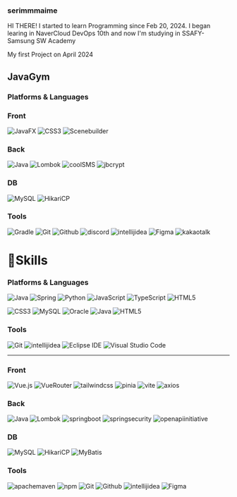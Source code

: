 ### serimmmaime

HI THERE!
I started to learn Programming since Feb 20, 2024.
I began learing in NaverCloud DevOps 10th and
now I'm studying in SSAFY-Samsung SW Academy


My first Project on April 2024
## JavaGym
### Platforms & Languages

### Front
![JavaFX](https://img.shields.io/badge/JavaFX-FFA500.svg?&style=for-the-badge&logo=Java&logoColor=white)
![CSS3](https://img.shields.io/badge/CSS3-1572B6.svg?&style=for-the-badge&logo=CSS3&logoColor=white)
![Scenebuilder](https://img.shields.io/badge/SceneBuiler-F0AD4E.svg?&style=for-the-badge&logo=scenebuilder&logoColor=white)

### Back
![Java](https://img.shields.io/badge/Java-007396.svg?&style=for-the-badge&logo=Java&logoColor=white)
![Lombok](https://img.shields.io/badge/Lombok-DA2128.svg?&style=for-the-badge&logo=lombok&logoColor=white)
![coolSMS](https://img.shields.io/badge/coolSMS-34DA50.svg?&style=for-the-badge&logo=imessage&logoColor=white)
![jbcrypt](https://img.shields.io/badge/jbcrypt-FE5F50.svg?&style=for-the-badge&logo=letsencrypt&logoColor=white)


### DB
![MySQL](https://img.shields.io/badge/MySQL-4479A1.svg?&style=for-the-badge&logo=MySQL&logoColor=white)
![HikariCP](https://img.shields.io/badge/HikariCP-FFFFFF.svg?&style=for-the-badge&logo=Java&logoColor=black)

### Tools
![Gradle](https://img.shields.io/badge/Gradle-02303A.svg?&style=for-the-badge&logo=Gradle&logoColor=white)
![Git](https://img.shields.io/badge/Git-F05032.svg?&style=for-the-badge&logo=Git&logoColor=white)
![Github](https://img.shields.io/badge/GitHub-181717.svg?&style=for-the-badge&logo=GitHub&logoColor=white)
![discord](https://img.shields.io/badge/Discord-5865F2.svg?&style=for-the-badge&logo=discord&logoColor=white)
![intellijidea](https://img.shields.io/badge/IntelliJ%20IDEA-000000.svg?&style=for-the-badge&logo=intellijidea&logoColor=white)
![Figma](https://img.shields.io/badge/Figma-F24E1E.svg?&style=for-the-badge&logo=Figma&logoColor=white)
![kakaotalk](https://img.shields.io/badge/KakaoTalk-F7E600.svg?&style=for-the-badge&logo=kakaotalk&logoColor=black)







# 💪Skills
### Platforms & Languages
![Java](https://img.shields.io/badge/Java-007396.svg?&style=for-the-badge&logo=Java&logoColor=white)
![Spring](https://img.shields.io/badge/Spring-6DB33F.svg?&style=for-the-badge&logo=Spring&logoColor=white)
![Python](https://img.shields.io/badge/Python-3776AB.svg?&style=for-the-badge&logo=Python&logoColor=white)
![JavaScript](https://img.shields.io/badge/JavaScript-F7DF1E.svg?&style=for-the-badge&logo=JavaScript&logoColor=white)
![TypeScript](https://img.shields.io/badge/TypeScript-3178C6.svg?&style=for-the-badge&logo=TypeScript&logoColor=white)
![HTML5](https://img.shields.io/badge/HTML5-E34F26.svg?&style=for-the-badge&logo=HTML5&logoColor=white)

![CSS3](https://img.shields.io/badge/CSS3-1572B6.svg?&style=for-the-badge&logo=CSS3&logoColor=white)
![MySQL](https://img.shields.io/badge/MySQL-4479A1.svg?&style=for-the-badge&logo=MySQL&logoColor=white)
![Oracle](https://img.shields.io/badge/Oracle-F80000.svg?&style=for-the-badge&logo=Oracle&logoColor=white)
![Java](https://img.shields.io/badge/Java-007396.svg?&style=for-the-badge&logo=Java&logoColor=white)
![HTML5](https://img.shields.io/badge/HTML5-E34F26.svg?&style=for-the-badge&logo=Java&logoColor=white)


### Tools

![Git](https://img.shields.io/badge/Git-F05032.svg?&style=for-the-badge&logo=Git&logoColor=white)
![intellijidea](https://img.shields.io/badge/IntelliJ%20IDEA-000000.svg?&style=for-the-badge&logo=intellijidea&logoColor=white)
![Eclipse IDE](https://img.shields.io/badge/Eclipse%20IDE-2C2255.svg?&style=for-the-badge&logo=Eclipse%20IDE&logoColor=white)
![Visual Studio Code](https://img.shields.io/badge/Visual%20Studio%20Code-007ACC.svg?&style=for-the-badge&logo=Visual%20Studio%20Code&logoColor=white)

-------
### Front
![Vue.js](https://img.shields.io/badge/Vue.js-4FC08D.svg?&style=for-the-badge&logo=Vue.js&logoColor=white)
![VueRouter](https://img.shields.io/badge/VueRouter-4FC08D.svg?&style=for-the-badge&logo=Vue.js&logoColor=white)
![tailwindcss](https://img.shields.io/badge/TailwindCss-06B6D4.svg?&style=for-the-badge&logo=tailwindcss&logoColor=white)
![pinia](https://img.shields.io/badge/Pinia-fce464.svg?&style=for-the-badge&logo=pinia&logoColor=white)
![vite](https://img.shields.io/badge/vite-646CFF.svg?&style=for-the-badge&logo=vite&logoColor=white)
![axios](https://img.shields.io/badge/axios-5A29E4.svg?&style=for-the-badge&logo=axios&logoColor=white)

### Back
![Java](https://img.shields.io/badge/Java-007396.svg?&style=for-the-badge&logo=Java&logoColor=white)
![Lombok](https://img.shields.io/badge/Lombok-DA2128.svg?&style=for-the-badge&logo=lombok&logoColor=white)
![springboot](https://img.shields.io/badge/springboot-6DB33F.svg?&style=for-the-badge&logo=springboot&logoColor=white)
![springsecurity](https://img.shields.io/badge/springsecurity-6DB33F.svg?&style=for-the-badge&logo=springsecurity&logoColor=white)
![openapiinitiative](https://img.shields.io/badge/openapi-6BA539.svg?&style=for-the-badge&logo=&logoColor=white)


### DB
![MySQL](https://img.shields.io/badge/MySQL-4479A1.svg?&style=for-the-badge&logo=MySQL&logoColor=white)
![HikariCP](https://img.shields.io/badge/HikariCP-FFFFFF.svg?&style=for-the-badge&logo=Java&logoColor=black)
![MyBatis](https://img.shields.io/badge/MyBatis-d40201.svg?&style=for-the-badge&logo=&logoColor=white)


### Tools
![apachemaven](https://img.shields.io/badge/apachemaven-C71A36.svg?&style=for-the-badge&logo=apachemaven&logoColor=white)
![npm](https://img.shields.io/badge/npm-CB3837.svg?&style=for-the-badge&logo=npm&logoColor=white)
![Git](https://img.shields.io/badge/Git-F05032.svg?&style=for-the-badge&logo=Git&logoColor=white)
![Github](https://img.shields.io/badge/GitHub-181717.svg?&style=for-the-badge&logo=GitHub&logoColor=white)
![intellijidea](https://img.shields.io/badge/IntelliJ%20IDEA-000000.svg?&style=for-the-badge&logo=intellijidea&logoColor=white)
![Figma](https://img.shields.io/badge/Figma-F24E1E.svg?&style=for-the-badge&logo=Figma&logoColor=white)






<!--
**serimmmaime/serimmmaime** is a ✨ _special_ ✨ repository because its `README.md` (this file) appears on your GitHub profile.

![로고명](https://img.shields.io/badge/로고명-원하는색상코드.svg?&style=for-the-badge&logo=로고명&logoColor=로고색상)
![Java](https://img.shields.io/badge/Java-007396.svg?&style=for-the-badge&logo=Java&logoColor=white)

Here are some ideas to get you started:

- 🔭 I’m currently working on ...
- 🌱 I’m currently learning ... Java and Algorithms
- 👯 I’m looking to collaborate on ... FE
- 🤔 I’m looking for help with ... Everyone who wants to help me
- 💬 Ask me about ... feel free to contact me via i.g(@serimmmaime)!
- 📫 How to reach me: ... yesellya@gmail.com it's my principal e-mail address
- 😄 Pronouns: ... She/her or CatSister(My cat is Yetty(Male, 2020) and he call me sis... so I am Yetty's sister.
- ⚡ Fun fact: ... I love communicating directly. I love direct phrases. 
--> 
